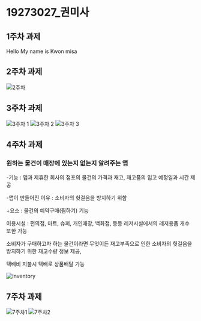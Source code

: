 # 19273027_권미사

## 1주차 과제

Hello My name is Kwon misa


## 2주차 과제
  ![2주차](https://user-images.githubusercontent.com/71074287/93702738-41ea8500-fb52-11ea-8059-e6b09adeb245.PNG)

## 3주차 과제
  ![3주차 1](https://user-images.githubusercontent.com/71074287/93703047-5a5a9f80-fb52-11ea-9c37-4d589e27954d.PNG)
  ![3주차 2](https://user-images.githubusercontent.com/71074287/93703084-5cbcf980-fb52-11ea-99de-dc98152cf2e1.PNG)
  ![3주차 3](https://user-images.githubusercontent.com/71074287/93703104-5dee2680-fb52-11ea-88a9-4156d2a8ba7d.PNG)


## 4주차 과제
### 원하는 물건이 매장에 있는지 없는지 알려주는 앱
-기능 : 앱과 제휴한 회사의 점포의 물건의 가격과 재고, 재고품의 입고 예정일과 시간 제공

-앱이 만들어진 이유 : 소비자의 헛걸음을 방지하기 위함

+요소 : 물건의 예약구매(찜하기) 기능


이용시설 : 편의점, 마트, 슈퍼, 개인매장, 백화점, 등등 레저시설에서의 레저용품 개수 또한 가능

소비자가 구매하고자 하는 물건이라면 무엇이든 재고부족으로 인한 소비자의 헛걸음을 방지하기 위한 재고수량 정보 제공,

택배비 지불시 택배로 상품배달 가능

![inventory](https://user-images.githubusercontent.com/71074287/94363598-425cc000-00fe-11eb-8f4d-9d9eef6ff0cb.png)


## 7주차 과제

  ![7주차1](https://user-images.githubusercontent.com/71074287/96360592-7ead9a00-1159-11eb-9299-0177336e3980.PNG)
  ![7주차2](https://user-images.githubusercontent.com/71074287/96360593-82412100-1159-11eb-81fd-65341a63cc4a.PNG)
